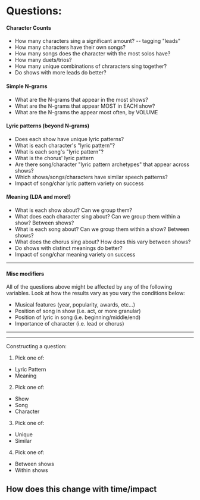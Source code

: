 # Questions:

#### Character Counts
- How many characters sing a significant amount? -- tagging "leads"
- How many characters have their own songs?
- How many songs does the character with the most solos have?
- How many duets/trios?
- How many unique combinations of chraracters sing together?
- Do shows with more leads do better?

#### Simple N-grams
- What are the N-grams that appear in the most shows?
- What are the N-grams that appear MOST in EACH show?
- What are the N-grams the appear most often, by VOLUME

#### Lyric patterns (beyond N-grams)
- Does each show have unique lyric patterns? 
- What is each character's "lyric pattern"? 
- What is each song's "lyric pattern"?
- What is the chorus' lyric pattern
- Are there song/character "lyric pattern archetypes" that appear across shows?
- Which shows/songs/characters have similar speech patterns? 
- Impact of song/char lyric pattern variety on success

#### Meaning (LDA and more!)
- What is each show about? Can we group them?
- What does each character sing about? Can we group them within a show? Between shows?
- What is each song about? Can we group them within a show? Between shows?
- What does the chorus sing about? How does this vary between shows?
- Do shows with distinct meanings do better?
- Impact of song/char meaning variety on success

---
#### Misc modifiers
All of the questions above might be affected by any of the following variables. 
Look at how the results vary as you vary the conditions below:

- Musical features (year, popularity, awards, etc...)
- Position of song in show (i.e. act, or more granular)
- Position of lyric in song (i.e. beginning/middle/end)
- Importance of character (i.e. lead or chorus)
---

---
Constructing a question:
1) Pick one of:
* Lyric Pattern
* Meaning

2) Pick one of:
* Show
* Song
* Character

3) Pick one of:
* Unique
* Similar

4) Pick one of:
* Between shows
* Within shows

How does this change with time/impact 
---
